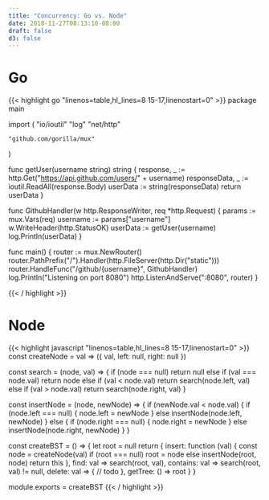 ```yaml
---
title: "Concurrency: Go vs. Node"
date: 2018-11-27T08:13:10-08:00
draft: false
d3: false
---
```


# Go
{{< highlight go "linenos=table,hl_lines=8 15-17,linenostart=0" >}}
package main

import (
	"io/ioutil"
	"log"
	"net/http"

	"github.com/gorilla/mux"
)

func getUser(username string) string {
	response, _ := http.Get("https://api.github.com/users/" + username)
	responseData, _ := ioutil.ReadAll(response.Body)
	userData := string(responseData)
	return userData
}

func GithubHandler(w http.ResponseWriter, req *http.Request) {
	params := mux.Vars(req)
	username := params["username"]
	w.WriteHeader(http.StatusOK)
	userData := getUser(username)
	log.Println(userData)
}

func main() {
	router := mux.NewRouter()
	router.PathPrefix("/").Handler(http.FileServer(http.Dir("static")))
	router.HandleFunc("/github/{username}", GithubHandler)
	log.Println("Listening on port 8080")
	http.ListenAndServe(":8080", router)
}

{{< / highlight >}}

# Node
{{< highlight javascript "linenos=table,hl_lines=8 15-17,linenostart=0" >}}
const createNode = val => ({
  val,
  left: null,
  right: null
})

const search = (node, val) => {
  if (node === null) return null
  else if (val === node.val) return node
  else if (val < node.val) return search(node.left, val)
  else if (val > node.val) return search(node.right, val)
}

const insertNode = (node, newNode) => {
  if (newNode.val < node.val) {
    if (node.left === null) {
      node.left = newNode
    } else insertNode(node.left, newNode)
  } else {
    if (node.right === null) {
      node.right = newNode
    } else insertNode(node.right, newNode)
  }
}

const createBST = () => {
  let root = null
  return {
    insert: function (val) {
      const node = createNode(val)
      if (root === null) root = node
      else insertNode(root, node)
      return this
    },
    find: val => search(root, val),
    contains: val => search(root, val) != null,
    delete: val => {
      // todo
    },
    getTree: () => root
  }
}

module.exports = createBST
{{< / highlight >}}
